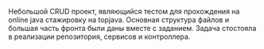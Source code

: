 Небольшой CRUD проект, являющийся тестом для прохождения на online java стажировку на topjava. 
Основная структура файлов и большая часть фронта были даны вместе с заданием. 
Задача стостояла в реализации репозитория, сервисов и контроллера.
